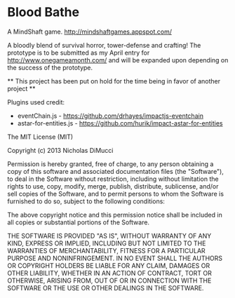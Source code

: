 Blood Bathe
======
A MindShaft game. http://mindshaftgames.appspot.com/

A bloodly blend of survival horror, tower-defense and crafting! The prototype is to be submitted as my April entry for http://www.onegameamonth.com/ and will be expanded upon depending on the success of the prototype.

** This project has been put on hold for the time being in favor of another project **

Plugins used credit:
* eventChain.js - https://github.com/drhayes/impactjs-eventchain
* astar-for-entities.js - https://github.com/hurik/impact-astar-for-entities

The MIT License (MIT)

Copyright (c) 2013 Nicholas DiMucci

Permission is hereby granted, free of charge, to any person obtaining a copy of
this software and associated documentation files (the "Software"), to deal in
the Software without restriction, including without limitation the rights to
use, copy, modify, merge, publish, distribute, sublicense, and/or sell copies of
the Software, and to permit persons to whom the Software is furnished to do so,
subject to the following conditions:

The above copyright notice and this permission notice shall be included in all
copies or substantial portions of the Software.

THE SOFTWARE IS PROVIDED "AS IS", WITHOUT WARRANTY OF ANY KIND, EXPRESS OR
IMPLIED, INCLUDING BUT NOT LIMITED TO THE WARRANTIES OF MERCHANTABILITY, FITNESS
FOR A PARTICULAR PURPOSE AND NONINFRINGEMENT. IN NO EVENT SHALL THE AUTHORS OR
COPYRIGHT HOLDERS BE LIABLE FOR ANY CLAIM, DAMAGES OR OTHER LIABILITY, WHETHER
IN AN ACTION OF CONTRACT, TORT OR OTHERWISE, ARISING FROM, OUT OF OR IN
CONNECTION WITH THE SOFTWARE OR THE USE OR OTHER DEALINGS IN THE SOFTWARE.
